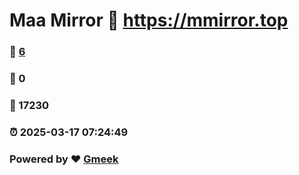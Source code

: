 # Maa Mirror :link: https://mmirror.top 
### :page_facing_up: [6](https://mmirror.top/tag.html) 
### :speech_balloon: 0 
### :hibiscus: 17230 
### :alarm_clock: 2025-03-17 07:24:49 
### Powered by :heart: [Gmeek](https://github.com/Meekdai/Gmeek)
